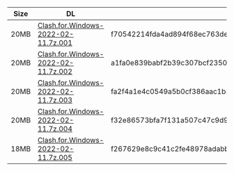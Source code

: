 |    Size   |     DL  | sha512sum |
|  ---  |  ---  |  ---  |
| 20MB | [Clash.for.Windows-2022-02-11.7z.001](https://cdn.jsdelivr.net/gh/appleians/cfw_m1@main/Clash.for.Windows-2022-02-11.7z.001) | f70542214fda4ad894f68ec763de46b421861adbc0f88340470063073d1bd2b2fadbe3dcf72cd4dc2b4f74a613dfb0a2e25e665c55eb42d70db8dd0646a275d6 |
| 20MB | [Clash.for.Windows-2022-02-11.7z.002](https://cdn.jsdelivr.net/gh/appleians/cfw_m1@main/Clash.for.Windows-2022-02-11.7z.002) | a1fa0e839babf2b39c307bcf235009bf0e16659edfdb72adb3f583bdb7dd61f8d1967fe13bbd062570cf2b62c8e583d813ffc1a94f42e37512d7df9b985566b1 |
| 20MB | [Clash.for.Windows-2022-02-11.7z.003](https://cdn.jsdelivr.net/gh/appleians/cfw_m1@main/Clash.for.Windows-2022-02-11.7z.003) | fa2f4a1e4c0549a5b0cf386aac1b3a8b9a6ccaebed36eb99d8893bf892f322e2bc871b26555ac4c34ebf56d3f689c36b80d3df031538c98c48754d619c25e8fe |
| 20MB | [Clash.for.Windows-2022-02-11.7z.004](https://cdn.jsdelivr.net/gh/appleians/cfw_m1@main/Clash.for.Windows-2022-02-11.7z.004) | f32e86573bfa7f131a507c47c9d9bdbd695b74ff981277c7e7469d2eb3b214b9bfcfb060616e4363e6d154222fc493bdbfef0412c4103666bbd8a162d22e43c4 |
| 18MB | [Clash.for.Windows-2022-02-11.7z.005](https://cdn.jsdelivr.net/gh/appleians/cfw_m1@main/Clash.for.Windows-2022-02-11.7z.005) | f267629e8c9c41c2fe48978adabbf1919aabbede50e67c8422b1d3be0561480bcbb62f6e2b00032fc6599904e0faa880d681216ebbe2d3f997043ae1fc0aec78 |
